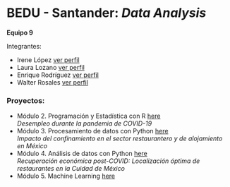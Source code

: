 # BEDU - Santander: *Data Analysis*

**Equipo 9**

Integrantes:
- Irene López [ver perfil](https://www.linkedin.com/in/irene-lopez-rodriguez/)
- Laura Lozano [ver perfil](https://www.linkedin.com/in/laura-lozano-bautista/)
- Enrique Rodríguez [ver perfil](https://www.linkedin.com/in/enrique-rodriguez97/)
- Walter Rosales [ver perfil]()

### Proyectos: 
- Módulo 2. Programación y Estadística con R [here](R/) <br /> *Desempleo durante la pandemia de COVID-19*
- Módulo 3. Procesamiento de datos con Python [here](Python/) <br /> *Impacto del confinamiento en el sector restaurantero y de alojamiento en México*
- Módulo 4. Análisis de datos con Python [here](AD_Python/) <br /> *Recuperación económica post-COVID: Localización óptima de restaurantes en la Cuidad de México*
- Módulo 5. Machine Learning [here]()
